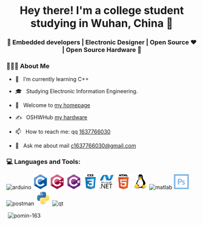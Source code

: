 <h1 align="center">
    Hey there! I'm a college student studying in Wuhan, China 👋 
</h1>

<h3 align="center">
    🚀 Embedded developers | Electronic Designer | Open Source ♥ | Open Source Hardware  🚀
</h3>

<div>
    <div align="left"> 
        <h3> 👨🏻‍💻 About Me </h3>

- 🧐 &nbsp; I’m currently learning C++
- 🎓 &nbsp; Studying Electronic Information Engineering.
- 🌱 &nbsp; Welcome to [my homepage](https://www.pomin.top)
- ✍️ &nbsp; OSHWHub [my hardware](https://oshwhub.com/pomin)
- 📫 &nbsp; How to reach me: qq [1637766030](tencent://AddContact/?fromId=50&fromSubId=1&subcmd=all&uin=1637766030)
- 💼 &nbsp; Ask me about mail [c1637766030@gmail.com](c1637766030@gmail.com)

    </div> 
</div>

<h3 align="left">
    💻 Languages and Tools:
</h3>

<p align="left"> 
    <img src="https://cdn.worldvectorlogo.com/logos/arduino-1.svg" alt="arduino" width="40" height="40"/>
    <img src="https://raw.githubusercontent.com/devicons/devicon/master/icons/c/c-original.svg" alt="c" width="40" height="40"/>
    <img src="https://raw.githubusercontent.com/devicons/devicon/master/icons/cplusplus/cplusplus-original.svg" alt="cplusplus" width="40" height="40"/>
    <img src="https://raw.githubusercontent.com/devicons/devicon/master/icons/csharp/csharp-original.svg" alt="csharp" width="40" height="40"/>
    <img src="https://raw.githubusercontent.com/devicons/devicon/master/icons/css3/css3-original-wordmark.svg" alt="css3" width="40" height="40"/>
    <img src="https://raw.githubusercontent.com/devicons/devicon/master/icons/dot-net/dot-net-original-wordmark.svg" alt="dotnet" width="40" height="40"/>
    <img src="https://raw.githubusercontent.com/devicons/devicon/master/icons/html5/html5-original-wordmark.svg" alt="html5" width="40" height="40"/>
    <img src="https://raw.githubusercontent.com/devicons/devicon/master/icons/linux/linux-original.svg" alt="linux" width="40" height="40"/>
    <img src="https://upload.wikimedia.org/wikipedia/commons/2/21/Matlab_Logo.png" alt="matlab" width="40" height="40"/>
    <img src="https://raw.githubusercontent.com/devicons/devicon/master/icons/photoshop/photoshop-line.svg" alt="photoshop" width="40" height="40"/>
    <img src="https://www.vectorlogo.zone/logos/getpostman/getpostman-icon.svg" alt="postman" width="40" height="40"/>
    <img src="https://raw.githubusercontent.com/devicons/devicon/master/icons/python/python-original.svg" alt="python" width="40" height="40"/>
    <img src="https://upload.wikimedia.org/wikipedia/commons/0/0b/Qt_logo_2016.svg" alt="qt" width="40" height="40"/>
</p>

<p>&nbsp;<img align="center" src="https://github-readme-stats.vercel.app/api?username=pomin-163&show_icons=true&locale=en" alt="pomin-163" /></p>

